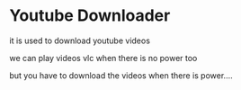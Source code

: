 # Youtube Downloader
it is used to download youtube videos

we can play videos vlc when there is no power too

but you have to download the videos when there is power....